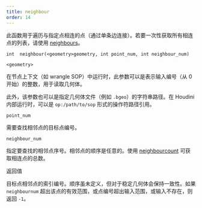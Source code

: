 ```yaml
---
title: neighbour
order: 14
---
```

  

此函数用于遍历与指定点相连的点（通过单条边连接）。若要一次性获取所有相连点的列表，请使用 [neighbours](neighbours.html "返回某点所有相邻点的编号数组")。  

`int  neighbour(<geometry>geometry, int point_num, int neighbour_num)`  

`<geometry>`  

在节点上下文（如 wrangle SOP）中运行时，此参数可以是表示输入编号（从 0 开始）的整数，用于读取几何体。  

此外，该参数也可以是指定几何体文件（例如 `.bgeo`）的字符串路径。在 Houdini 内部运行时，可以是 `op:/path/to/sop` 形式的操作符路径引用。  

`point_num`  

需要查找相邻点的目标点编号。  

`neighbour_num`  

指定要查找的相邻点序号。相邻点的顺序是任意的。使用 [neighbourcount](neighbourcount.html "返回与指定点相连的点的总数") 可获取相连点的总数。  

返回值  

目标点相邻点的索引编号。顺序虽未定义，但对于稳定几何体会保持一致性。如果 `neighbournum` 超出该点的有效范围，或点编号超出输入范围，或输入不存在，则返回 `-1`。
